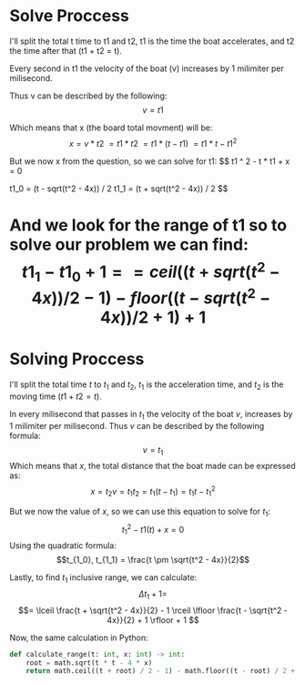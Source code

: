 # Solve Proccess

I'll split the total t time to t1 and t2, t1 is the time the boat
accelerates, and t2 the time after that (t1 + t2 = t).

Every second in t1 the velocity of the boat (v) increases by 1
milimiter per milisecond.

Thus v can be described by the following:
$$v = t1$$

Which means that x (the board total movment) will be:
$$
x = v * t2 \
  = t1 * t2 \
  = t1 * (t - t1) \ 
  = t1 * t - t1 ^ 2
$$

But we now x from the question, so we can solve for t1:
$$
t1 ^ 2 - t * t1 + x = 0

t1_0 = (t - sqrt(t^2 - 4x)) / 2
t1_1 = (t + sqrt(t^2 - 4x)) / 2
$$


And we look for the range of t1 so to solve our problem we can find:
$$
t1_1 - t1_0 + 1 =
  = ceil((t + sqrt(t^2 - 4x)) / 2 - 1)
    - floor((t - sqrt(t^2 - 4x)) / 2 + 1) + 1
$$
=======
# Solving Proccess

I'll split the total time $t$ to $t_1$ and $t_2$, $t_1$ is the acceleration time, and $t_2$ is the moving time ($t1 + t2 = t$).

In every milisecond that passes in $t_1$ the velocity of the boat $v$, increases by $1$ milimiter per milisecond. Thus $v$ can be described by the following formula:
$$v = t_1$$
Which means that $x$, the total distance that the boat made can be expressed as:
$$x = t_2v = t_1t_2 = t_1(t - t_1) = t_1t - t_1 ^ 2$$

But we now the value of $x$, so we can use this equation to solve for $t_1$:
$$t_1 ^ 2 - t1(t) + x = 0$$
Using the quadratic formula:
$$t_{1_0}, t_{1_1} = \frac{t \pm \sqrt{t^2 - 4x}}{2}$$

Lastly, to find $t_1$ inclusive range, we can calculate:
$$\Delta t_1 + 1 =$$
$$= \lceil \frac{t + \sqrt{t^2 - 4x}}{2} - 1 \rceil
    \lfloor \frac{t - \sqrt{t^2 - 4x}}{2} + 1 \rfloor + 1
$$

Now, the same calculation in Python:
```Python
def calculate_range(t: int, x: int) -> int:
    root = math.sqrt(t * t - 4 * x)
    return math.ceil((t + root) / 2 - 1) - math.floor((t - root) / 2 + 1) + 1
```
